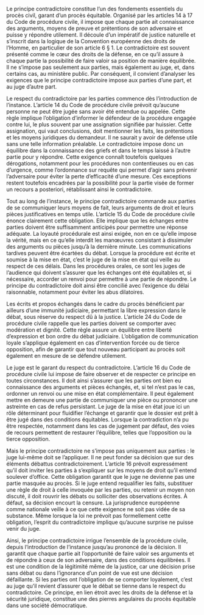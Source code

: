 Le principe contradictoire constitue l’un des fondements essentiels du procès civil, garant d’un procès équitable. Organisé par les articles 14 à 17 du Code de procédure civile, il impose que chaque partie ait connaissance des arguments, moyens de preuve et prétentions de son adversaire et puisse y répondre utilement. Il découle d’un impératif de justice naturelle et s’inscrit dans la logique de la Convention européenne des droits de l’Homme, en particulier de son article 6 § 1. Le contradictoire est souvent présenté comme le cœur des droits de la défense, en ce qu’il assure à chaque partie la possibilité de faire valoir sa position de manière équilibrée. Il ne s’impose pas seulement aux parties, mais également au juge, et, dans certains cas, au ministère public. Par conséquent, il convient d’analyser les exigences que le principe contradictoire impose aux parties d’une part, et au juge d’autre part.

Le respect du contradictoire par les parties commence dès l’introduction de l’instance. L’article 14 du Code de procédure civile prévoit qu’aucune personne ne peut être jugée sans avoir été entendue ou appelée. Cette règle implique l’obligation d’informer le défendeur de la procédure engagée contre lui, le plus souvent par une assignation signifiée par huissier. Cette assignation, qui vaut conclusions, doit mentionner les faits, les prétentions et les moyens juridiques du demandeur. Il ne saurait y avoir de défense utile sans une telle information préalable. Le contradictoire impose donc un équilibre dans la connaissance des griefs et dans le temps laissé à l’autre partie pour y répondre. Cette exigence connaît toutefois quelques dérogations, notamment pour les procédures non contentieuses ou en cas d’urgence, comme l’ordonnance sur requête qui permet d’agir sans prévenir l’adversaire pour éviter la perte d’efficacité d’une mesure. Ces exceptions restent toutefois encadrées par la possibilité pour la partie visée de former un recours a posteriori, rétablissant ainsi le contradictoire.

Tout au long de l’instance, le principe contradictoire commande aux parties de se communiquer leurs moyens de fait, leurs arguments de droit et leurs pièces justificatives en temps utile. L’article 15 du Code de procédure civile énonce clairement cette obligation. Elle implique que les échanges entre parties doivent être suffisamment anticipés pour permettre une réponse adéquate. La loyauté procédurale est ainsi exigée, non en ce qu’elle impose la vérité, mais en ce qu’elle interdit les manœuvres consistant à dissimuler des arguments ou pièces jusqu’à la dernière minute. Les communications tardives peuvent être écartées du débat. Lorsque la procédure est écrite et soumise à la mise en état, c’est le juge de la mise en état qui veille au respect de ces délais. Dans les procédures orales, ce sont les juges de l’audience qui doivent s’assurer que les échanges ont été équitables et, si nécessaire, accorder un renvoi pour permettre à une partie de répondre. Le principe du contradictoire doit ainsi être concilié avec l’exigence du délai raisonnable, notamment pour éviter les abus dilatoires.

Les écrits et propos échangés dans le cadre du procès bénéficient par ailleurs d’une immunité judiciaire, permettant la libre expression dans le débat, sous réserve du respect dû à la justice. L’article 24 du Code de procédure civile rappelle que les parties doivent se comporter avec modération et dignité. Cette règle assure un équilibre entre liberté d’expression et bon ordre du débat judiciaire. L’obligation de communication loyale s’applique également en cas d’intervention forcée ou de tierce opposition, afin de garantir que tout nouveau participant au procès soit également en mesure de se défendre utilement.

Le juge est le garant du respect du contradictoire. L’article 16 du Code de procédure civile lui impose de faire observer et de respecter ce principe en toutes circonstances. Il doit ainsi s’assurer que les parties ont bien eu connaissance des arguments et pièces échangés, et, si tel n’est pas le cas, ordonner un renvoi ou une mise en état complémentaire. Il peut également mettre en demeure une partie de communiquer une pièce ou prononcer une astreinte en cas de refus persistant. Le juge de la mise en état joue ici un rôle déterminant pour fluidifier l’échange et garantir que le dossier est prêt à être jugé dans des conditions équitables. Lorsque la contradiction n’a pu être respectée, notamment dans les cas de jugement par défaut, des voies de recours permettent de restaurer l’équilibre, telles que l’opposition ou la tierce opposition.

Mais le principe contradictoire ne s’impose pas uniquement aux parties : le juge lui-même doit se l’appliquer. Il ne peut fonder sa décision que sur des éléments débattus contradictoirement. L’article 16 prévoit expressément qu’il doit inviter les parties à s’expliquer sur les moyens de droit qu’il entend soulever d’office. Cette obligation garantit que le juge ne devienne pas une partie masquée au procès. Si le juge entend requalifier les faits, substituer une règle de droit à celle invoquée par les parties, ou retenir un moyen non discuté, il doit rouvrir les débats ou solliciter des observations écrites. À défaut, sa décision encourt la censure. La jurisprudence européenne comme nationale veille à ce que cette exigence ne soit pas vidée de sa substance. Même lorsque la loi ne prévoit pas formellement cette obligation, l’esprit du contradictoire implique qu’aucune surprise ne puisse venir du juge.

Ainsi, le principe contradictoire irrigue l’ensemble de la procédure civile, depuis l’introduction de l’instance jusqu’au prononcé de la décision. Il garantit que chaque partie ait l’opportunité de faire valoir ses arguments et de répondre à ceux de son adversaire, dans des conditions équilibrées. Il est une condition de la légitimité même de la justice, car une décision prise sans débat ou dans l’ignorance d’un point de vue est une décision défaillante. Si les parties ont l’obligation de se comporter loyalement, c’est au juge qu’il revient d’assurer que le débat se tienne dans le respect du contradictoire. Ce principe, en lien étroit avec les droits de la défense et la sécurité juridique, constitue une des pierres angulaires du procès équitable dans une société démocratique.